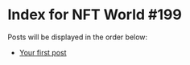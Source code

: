 # Index for NFT World #199
Posts will be displayed in the order below:

- [Your first post](./001-first.md)

